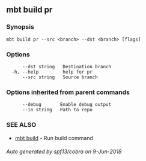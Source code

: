 ## mbt build pr



### Synopsis




```
mbt build pr --src <branch> --dst <branch> [flags]
```

### Options

```
      --dst string   Destination branch
  -h, --help         help for pr
      --src string   Source branch
```

### Options inherited from parent commands

```
      --debug       Enable debug output
      --in string   Path to repo
```

### SEE ALSO
* [mbt build](mbt_build.md)	 - Run build command

###### Auto generated by spf13/cobra on 9-Jun-2018
